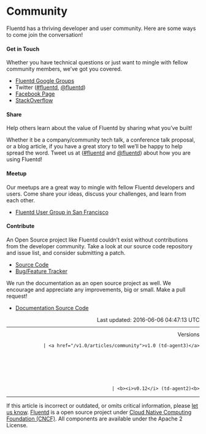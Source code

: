 <hgroup>
<h1>Community</h1>
</hgroup>
<p>Fluentd has a thriving developer and user community. Here are some ways to come join the conversation!</p>
<h4>Get in Touch</h4>
<p>Whether you have technical questions or just want to mingle with fellow community members, we’ve got you covered.</p>
<ul>
<li><a href="https://groups.google.com/forum/?fromgroups#!forum/fluentd">Fluentd Google Groups</a></li>
<li>Twitter (<a href="https://twitter.com/search?q=%23fluentd&amp;src=typd&amp;f=realtime">#fluentd</a>, <a href="http://www.twitter.com/fluentd">@fluentd</a>)</li>
<li><a href="https://www.facebook.com/pages/Fluentd-Log-Everything-in-JSON/196064987183037">Facebook Page</a></li>
<li><a href="http://stackoverflow.com/questions/tagged/fluentd?sort=newest">StackOverflow</a></li>
</ul>
<h4>Share</h4>
<p>Help others learn about the value of Fluentd by sharing what you’ve built!</p>
<p>Whether it be a company/community tech talk, a conference talk proposal, or a blog article, if you have a great story to tell we’ll be happy to help spread the word. Tweet us at (<a href="https://twitter.com/search?q=%23fluentd&amp;src=typd&amp;f=realtime">#fluentd</a> and <a href="http://www.twitter.com/fluentd">@fluentd</a>) about how you are using Fluentd!</p>
<h4>Meetup</h4>
<p>Our meetups are a great way to mingle with fellow Fluentd developers and users. Come share your ideas, discuss your challenges, and learn from each other.</p>
<ul>
<li><a href="http://www.meetup.com/Fluentd-User-Group/">Fluentd User Group in San Francisco</a></li>
</ul>
<h4>Contribute</h4>
<p>An Open Source project like Fluentd couldn’t exist without contributions from the developer community. Take a look at our source code repository and issue list, and consider submitting a patch.</p>
<ul>
<li><a href="http://github.com/fluent/fluentd">Source Code</a></li>
<li><a href="https://github.com/fluent/fluentd/issues?state=open">Bug/Feature Tracker</a></li>
</ul>
<p>We run the documentation as an open source project as well. We encourage and appreciate any improvements, big or small. Make a pull request!</p>
<ul>
<li><a href="http://github.com/fluent/fluentd-docs">Documentation Source Code</a></li>
</ul>
<div style="text-align:right">
  Last updated: 2016-06-06 04:47:13 UTC
  </div>
<hr size="1" style="margin-top: 10px; margin-bottom: 10px; color: rgba(0, 0, 0, .15);"/>
<div style="text-align:right">
Versions 
  
    
    | <a href="/v1.0/articles/community">v1.0 (td-agent3)</a>
    
  

  

  
    
    | <b><i>v0.12</i> (td-agent2)<b>
</b></b>
</div>
<hr size="1" style="margin-top: 10px; margin-bottom: 10px; color: rgba(0, 0, 0, .15);"/>
<p>
    If this article is incorrect or outdated, or omits critical information, please <a href="https://github.com/fluent/fluentd-docs/issues?state=open">let us know</a>. <a href="http://www.fluentd.org/">Fluentd</a> is a  open source project under <a href="https://cncf.io/">Cloud Native Computing Foundation (CNCF)</a>. All components are available under the Apache 2 License.
  </p>
